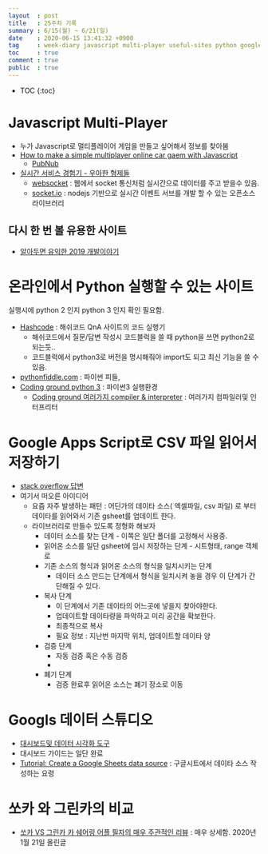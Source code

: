 ```yaml
---
layout  : post
title   : 25주차 기록 
summary : 6/15(월) ~ 6/21(일) 
date    : 2020-06-15 13:41:32 +0900
tag     : week-diary javascript multi-player useful-sites python google-apps-script csv google-data-studio socar greencar vs
toc     : true
comment : true
public  : true
---
```

* TOC
{:toc}

# Javascript Multi-Player 

* 누가 Javascript로 멀티플레이어 게임을 만들고 싶어해서 정보를 찾아봄
* [How to make a simple multiplayer online car gaem with Javascript](https://codeburst.io/how-to-make-a-simple-multiplayer-online-car-game-with-javascript-89d47908f995)
  * [PubNub](https://www.pubnub.com/)
* [실시간 서비스 경험기 - 우아한 형제들](https://woowabros.github.io/woowabros/2017/09/12/realtime-service.html)
  * [websocket](https://developer.mozilla.org/ko/docs/WebSockets/Writing_WebSocket_client_applications) : 웹에서 socket 통신처럼 실시간으로 데이터를 주고 받을수 있음.
  * [socket.io](https://socket.io/) : nodejs 기반으로 실시간 이벤트 서브를 개발 할 수 있는 오픈소스 라이브러리


## 다시 한 번 볼 유용한 사이트

* [알아두면 유익한 2019 개발이야기](https://subicura.com/2020/01/07/2019-dev-summary.html)


# 온라인에서 Python 실행할 수 있는 사이트

실행시에 python 2 인지 python 3 인지 확인 필요함.

* [Hashcode](https://hashcode.co.kr/code_runners) : 해쉬코드 QnA 사이트의 코드 실행기
  * 해쉬코드에서 질문/답변 작성시 코드블럭을 쓸 때 python을 쓰면 python2로 되는듯..
  * 코드블럭에서 python3로 버전을 명시해줘야 import도 되고 최신 기능을 쓸 수 있음.
* [pythonfiddle.com](http://pythonfiddle.com/) : 파이썬 피들, 
* [Coding ground python 3](https://www.tutorialspoint.com/execute_python3_online.php) : 파이썬3 실행환경
  * [Coding ground 여러가지 compiler & interpreter](https://www.tutorialspoint.com/codingground.htm) : 여러가지 컴파일러및 인터프리터

# Google Apps Script로 CSV 파일 읽어서 저장하기

* [stack overflow 답변](https://stackoverflow.com/a/51331448/9457247)
* 여기서 떠오른 아이디어
  * 요즘 자주 발생하는 패턴 : 어딘가의 데이타 소스( 엑셀파일, csv 파일) 로 부터 데이타를 읽어와서 기존 gsheet를 업데이트 한다.
  * 라이브러리로 만들수 있도록 정형화 해보자
    * 데이터 소스를 찾는 단계 - 이쪽은 일단 폴더를 고정해서 사용중.
    * 읽어온 소스를 일단 gsheet에 임시 저장하는 단계 - 시트형태, range 객체로
    * 기존 소스의 형식과 읽어온 소스의 형식을 일치시키는 단계
      * 데이터 소스 만드는 단계에서 형식을 일치시켜 놓을 경우 이 단계가 간단해질 수 있다.
    * 복사 단계
      * 이 단계에서 기존 데이타의 어느곳에 넣을지 찾아야한다.
      * 업데이트할 데이타량을 파악하고 미리 공간을 확보한다.
      * 최종적으로 복사
      * 필요 정보 : 지난번 마지막 위치, 업데이트할 데이타 양
    * 검증 단계
      * 자동 검증 혹은 수동 검증
      * 
    * 폐기 단계
      * 검증 완료후 읽어온 소스는 폐기 장소로 이동


# Googls 데이터 스튜디오

* [대시보드및 데이터 시각화 도구](https://marketingplatform.google.com/intl/ko/about/data-studio/)
* 대시보드 가이드는 일단 완료
* [Tutorial: Create a Google Sheets data source](https://support.google.com/datastudio/answer/6295223?hl=en) : 구글시트에서 데이타 소스 작성하는 요령


# 쏘카 와 그린카의 비교

* [쏘카 VS 그린카 카 쉐어링 어플 필자의 매우 주관적인 리뷰](https://info-storage.tistory.com/132) : 매우 상세함. 2020년 1월 21일 올린글


